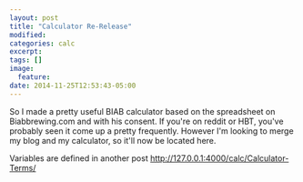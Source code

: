 ```yaml
---
layout: post
title: "Calculator Re-Release"
modified:
categories: calc
excerpt:
tags: []
image:
  feature:
date: 2014-11-25T12:53:43-05:00
---
```




So I made a pretty useful BIAB calculator based on the spreadsheet on Biabbrewing.com
and with his consent. If you're on reddit or HBT, you've probably seen it come up a pretty
frequently. However I'm looking to merge my blog and my calculator, so it'll now be located here. 

Variables are defined in another post http://127.0.0.1:4000/calc/Calculator-Terms/